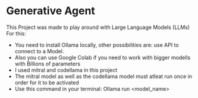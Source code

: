 # Generative Agent
This Project was made to play around with Large Language Models (LLMs)
For this: 
  * You need to install Ollama locally, other possibilities are:
    use API to connect to a Model. 
  * Also you can use Google Colab if you need to work with bigger modells with Billions of parameters
  * I used mitral and codellama in this project
  * The mitral model as well as the codellama model must atleat run once in order for it to be activated
  * Use this command in your terminal: Ollama run <model_name>
